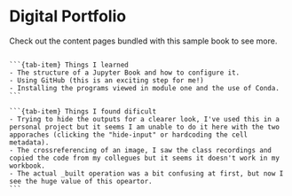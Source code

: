 
# Digital Portfolio

Check out the content pages bundled with this sample book to see more.

```{tableofcontents}
```

````{tab-set}
```{tab-item} Things I learned
- The structure of a Jupyter Book and how to configure it.
- Using GitHub (this is an exciting step for me!)
- Installing the programs viewed in module one and the use of Conda.
```

```{tab-item} Things I found dificult
- Trying to hide the outputs for a clearer look, I've used this in a personal project but it seems I am unable to do it here with the two apporaches (clicking the "hide-input" or hardcoding the cell metadata). 
- The crossreferencing of an image, I saw the class recordings and copied the code from my collegues but it seems it doesn't work in my workbook. 
- The actual _built operation was a bit confusing at first, but now I see the huge value of this opeartor.  
```
````